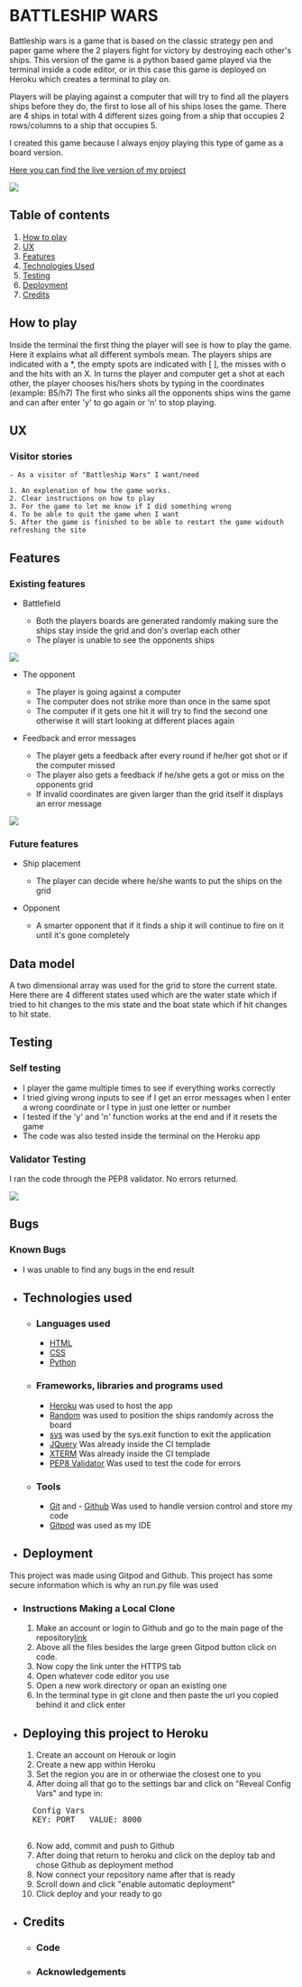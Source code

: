 # BATTLESHIP WARS

Battleship wars is a game that is based on the classic strategy pen and paper game where the 2 players fight for victory 
by destroying each other's ships. This version of the game is a python based game played via the terminal inside a code 
editor, or in this case this game is deployed on Heroku which creates a terminal to play on.

Players will be playing against a computer that will try to find all the players ships before they do, 
the first to lose all of his ships loses the game. There are 4 ships in total with 4 different sizes going from 
a ship that occupies 2 rows/columns to a ship that occupies 5.

I created this game because I always enjoy playing this type of game as a board version. 

[Here you can find the live version of my project](https://battleship-wars.herokuapp.com/)

<img src="https://github.com/NikolaVk/battleship-wars/blob/master/images/startpoint.png">

## Table of contents
1. [How to play](#Howtoplay)
2. [UX](#UX)
3. [Features](#Features)
4. [Technologies Used](#Technologies)
5. [Testing](#Testing)
6. [Deployment](#Deployment)
7. [Credits](#Credits)

## How to play

Inside the terminal the first thing the player will see is how to play the game. Here it explains 
what all different symbols mean. The players ships are indicated with a *, the empty spots are indicated with [ ], 
the misses with o and the hits with an X. In turns the player and computer get a shot at each other, the player
chooses his/hers shots by typing in the coordinates (example: B5/h7) The first who sinks all the opponents ships
wins the game and can after enter 'y' to go again or 'n' to stop playing.

## UX

### Visitor stories

    - As a visitor of "Battleship Wars" I want/need

    1. An explenation of how the game works.
    2. Clear instructions on how to play
    3. For the game to let me know if I did something wrong
    4. To be able to quit the game when I want
    5. After the game is finished to be able to restart the game widouth refreshing the site

## Features

### Existing features

- Battlefield

    - Both the players boards are generated randomly making sure the ships stay inside the grid and don's overlap each other
    - The player is unable to see the opponents ships

<img src="https://github.com/NikolaVk/battleship-wars/blob/master/images/grids.png">

- The opponent
    - The player is going against a computer
    - The computer does not strike more than once in the same spot
    - The computer if it gets one hit it will try to find the second one otherwise it will start looking at different places again

- Feedback and error messages
    - The player gets a feedback after every round if he/her got shot or if the computer missed
    - The player also gets a feedback if he/she gets a got or miss on the opponents grid
    - If invalid coordinates are given larger than the grid itself it displays an error message

<img src="https://github.com/NikolaVk/battleship-wars/blob/master/images/errormsg.png">


### Future features

- Ship placement
    - The player can decide where he/she wants to put the ships on the grid

- Opponent
    - A smarter opponent that if it finds a ship it will continue to fire on it until it's gone completely 

## Data model

A two dimensional array was used for the grid to store the current state. Here there are 4 different states used which 
are the water state which if tried to hit changes to the mis state and the boat state which if hit changes to hit state.

## Testing 

### Self testing

- I player the game multiple times to see if everything works correctly
- I tried giving wrong inputs to see if I get an error messages when I enter
  a wrong coordinate or I type in just one letter or number
- I tested if the 'y' and 'n' function works at the end and if it resets the game
- The code was also tested inside the terminal on the Heroku app

### Validator Testing 

I ran the code through the PEP8 validator. No errors returned.

<img src="https://github.com/NikolaVk/battleship-wars/blob/master/images/validator.png">

## Bugs

### Known Bugs

- I was unable to find any bugs in the end result

- ## Technologies used

    - ### Languages used
        
        - [HTML](https://en.wikipedia.org/wiki/HTML)
        - [CSS](https://en.wikipedia.org/wiki/Cascading_Style_Sheets)
        - [Python](https://en.wikipedia.org/wiki/Python_(programming_language))

    - ### Frameworks, libraries and programs used

        - [Heroku](https://dashboard.heroku.com) was used to host the app
        - [Random](https://docs.python.org/3/library/random.htmlhttps://docs.python.org/3/library/random.html) was used to position the ships randomly across the board
        - [sys](https://docs.python.org/3/library/sys.html) was used by the sys.exit function to exit the application
        - [JQuery](https://jquery.com/) Was already inside the CI templade
        - [XTERM](https://github.com/xtermjs/xterm.js#readme) Was already inside the CI templade
        - [PEP8 Validator](http://pep8online.com/) Was used to test the code for errors

    - ### Tools

        - [Git](https://nl.wikipedia.org/wiki/Git_(software)) and - [Github](https://www.gitpod.io/docs)  Was used to handle version control and store my code
        - [Gitpod](https://www.gitpod.io/docs) was used as my IDE


- ## Deployment

This project was made using Gitpod and Github. This project has some secure information which is why an run.py file was used

- ### Instructions Making a Local Clone

    1. Make an account or login to Github and go to the main page of the repository[link](https://github.com/NikolaVk/battleship-wars)
    2. Above all the files besides the large green Gitpod button click on code.
    3. Now copy the link unter the HTTPS tab
    4. Open whatever code editor you use
    5. Open a new work directory or opan an existing one
    6. In the terminal type in git clone and then paste the url you copied behind it and click enter


- ## Deploying this project to Heroku

    1. Create an account on Herouk or login
    2. Create a new app within Heroku
    3. Set the region you are in or otherwiae the closest one to you
    4. After doing all that go to the settings bar and click on "Reveal Config Vars" and type in:

    <pre>
    Config Vars
    KEY: PORT   VALUE: 8000
    </pre>

    6. Now add, commit and push to Github
    7. After doing that return to heroku and click on the deploy tab and chose Github as deployment method
    8. Now connect your repository name after that is ready
    9. Scroll down and click "enable automatic deployment"
    10. Click deploy and your ready to go

- ## Credits 

    - ### Code

    - ### Acknowledgements